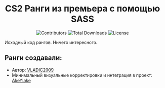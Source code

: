 <h1 align="center">CS2 Ранги из премьера с помощью SASS</h1>

<p align="center">
<img src="https://img.shields.io/github/contributors/Uximy/Madness-Project-React?color=dark-green" alt="Contributors">
<img src="https://img.shields.io/github/downloads/Uximy/Madness-Project-React/total" alt="Total Downloads">
<img src="https://img.shields.io/badge/license-MIT-green" alt="License">
</p>

Исходный код рангов. Ничего интересного.

## Ранги создавали:
- Автор: [VLADIC2009](https://github.com/StarForge33)
- Минимальный визуальные корректировки и интеграция в проект: [AkeYlake](https://github.com/AkeYlake)

